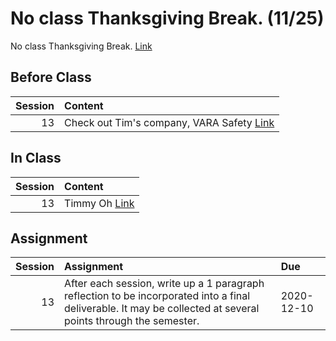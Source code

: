 No class Thanksgiving Break. (11/25)
============================

No class Thanksgiving Break. [Link](../../sessions/session13)

## Before Class

|   Session | Content                                                              |
|----------:|:---------------------------------------------------------------------|
|        13 | Check out Tim's company, VARA Safety [Link](https://varasafety.com/) |


## In Class

|   Session | Content                                                 |
|----------:|:--------------------------------------------------------|
|        13 | Timmy Oh  [Link](https://www.screencast.com/t/TGwTUAwu) |


## Assignment

|   Session | Assignment                                                                                                                                                     | Due        |
|----------:|:---------------------------------------------------------------------------------------------------------------------------------------------------------------|:-----------|
|        13 | After each session, write up a 1 paragraph reflection to be incorporated into a final deliverable. It may be collected at several points through the semester. | 2020-12-10 |


